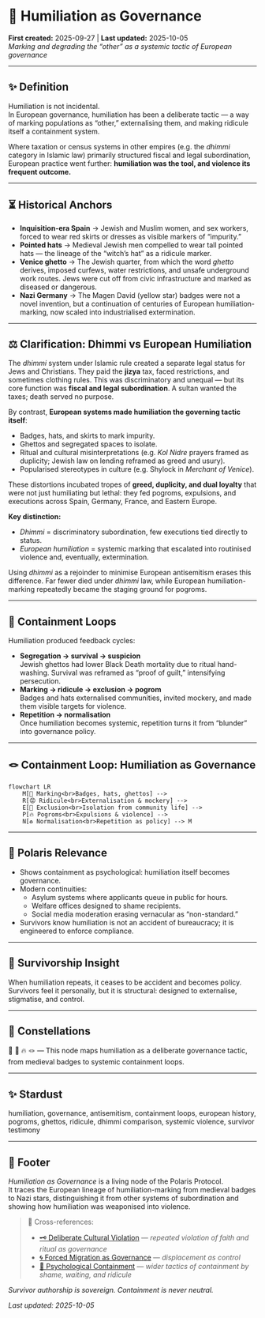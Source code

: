 # 🧠 Humiliation as Governance  
**First created:** 2025-09-27 | **Last updated:** 2025-10-05  
*Marking and degrading the “other” as a systemic tactic of European governance*  

---

## ✨ Definition  

Humiliation is not incidental.  
In European governance, humiliation has been a deliberate tactic — a way of marking populations as “other,” externalising them, and making ridicule itself a containment system.  

Where taxation or census systems in other empires (e.g. the *dhimmi* category in Islamic law) primarily structured fiscal and legal subordination, European practice went further: **humiliation was the tool, and violence its frequent outcome.**  

---

## ⏳ Historical Anchors  

- **Inquisition-era Spain** → Jewish and Muslim women, and sex workers, forced to wear red skirts or dresses as visible markers of “impurity.”  
- **Pointed hats** → Medieval Jewish men compelled to wear tall pointed hats — the lineage of the “witch’s hat” as a ridicule marker.  
- **Venice ghetto** → The Jewish quarter, from which the word *ghetto* derives, imposed curfews, water restrictions, and unsafe underground work routes. Jews were cut off from civic infrastructure and marked as diseased or dangerous.  
- **Nazi Germany** → The Magen David (yellow star) badges were not a novel invention, but a continuation of centuries of European humiliation-marking, now scaled into industrialised extermination.  

---

## ⚖️ Clarification: Dhimmi vs European Humiliation  

The *dhimmi* system under Islamic rule created a separate legal status for Jews and Christians. They paid the **jizya** tax, faced restrictions, and sometimes clothing rules. This was discriminatory and unequal — but its core function was **fiscal and legal subordination**. A sultan wanted the taxes; death served no purpose.  

By contrast, **European systems made humiliation the governing tactic itself**:  
- Badges, hats, and skirts to mark impurity.  
- Ghettos and segregated spaces to isolate.  
- Ritual and cultural misinterpretations (e.g. *Kol Nidre* prayers framed as duplicity; Jewish law on lending reframed as greed and usury).  
- Popularised stereotypes in culture (e.g. Shylock in *Merchant of Venice*).  

These distortions incubated tropes of **greed, duplicity, and dual loyalty** that were not just humiliating but lethal: they fed pogroms, expulsions, and executions across Spain, Germany, France, and Eastern Europe.  

**Key distinction:**  
- *Dhimmi* = discriminatory subordination, few executions tied directly to status.  
- *European humiliation* = systemic marking that escalated into routinised violence and, eventually, extermination.  

Using *dhimmi* as a rejoinder to minimise European antisemitism erases this difference. Far fewer died under *dhimmi* law, while European humiliation-marking repeatedly became the staging ground for pogroms.  

---

## 🔁 Containment Loops  

Humiliation produced feedback cycles:  

- **Segregation → survival → suspicion**  
  Jewish ghettos had lower Black Death mortality due to ritual hand-washing. Survival was reframed as “proof of guilt,” intensifying persecution.  
- **Marking → ridicule → exclusion → pogrom**  
  Badges and hats externalised communities, invited mockery, and made them visible targets for violence.  
- **Repetition → normalisation**  
  Once humiliation becomes systemic, repetition turns it from “blunder” into governance policy.  

---

## 🪢 Containment Loop: Humiliation as Governance  

```mermaid
flowchart LR
    M[🔖 Marking<br>Badges, hats, ghettos] --> 
    R[😡 Ridicule<br>Externalisation & mockery] --> 
    E[🚫 Exclusion<br>Isolation from community life] --> 
    P[🔥 Pogroms<br>Expulsions & violence] --> 
    N[♻️ Normalisation<br>Repetition as policy] --> M
```

---

## 🔗 Polaris Relevance  

- Shows containment as psychological: humiliation itself becomes governance.  
- Modern continuities:  
  - Asylum systems where applicants queue in public for hours.  
  - Welfare offices designed to shame recipients.  
  - Social media moderation erasing vernacular as “non-standard.”  
- Survivors know humiliation is not an accident of bureaucracy; it is engineered to enforce compliance.  

---

## 🧭 Survivorship Insight  

When humiliation repeats, it ceases to be accident and becomes policy.  
Survivors feel it personally, but it is structural: designed to externalise, stigmatise, and control.  

---

## 🌌 Constellations  

🧠 🔖 🔥 🪢 — This node maps humiliation as a deliberate governance tactic, from medieval badges to systemic containment loops.  

---

## ✨ Stardust  

humiliation, governance, antisemitism, containment loops, european history, pogroms, ghettos, ridicule, dhimmi comparison, systemic violence, survivor testimony  

---

## 🏮 Footer  

*Humiliation as Governance* is a living node of the Polaris Protocol.  
It traces the European lineage of humiliation-marking from medieval badges to Nazi stars, distinguishing it from other systems of subordination and showing how humiliation was weaponised into violence.  

> 📡 Cross-references:
> 
> - [🗝️ Deliberate Cultural Violation](../🗝️_Politics_Memory_Work/🗝️_deliberate_cultural_violation.md) — *repeated violation of faith and ritual as governance*  
> - [🌀 Forced Migration as Governance](../🛟_Borders_Boats_Walls/🌀_forced_migration_as_governance.md) — *displacement as control*  
> - [🧠 Psychological Containment](../../../Metadata_Sabotage_Network/Narrative_And_Psych_Ops/🧠_Psychological_Containment/README.md) — *wider tactics of containment by shame, waiting, and ridicule*  

*Survivor authorship is sovereign. Containment is never neutral.*  

_Last updated: 2025-10-05_  

